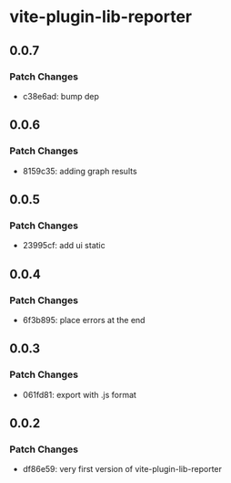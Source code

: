 # vite-plugin-lib-reporter

## 0.0.7

### Patch Changes

- c38e6ad: bump dep

## 0.0.6

### Patch Changes

- 8159c35: adding graph results

## 0.0.5

### Patch Changes

- 23995cf: add ui static

## 0.0.4

### Patch Changes

- 6f3b895: place errors at the end

## 0.0.3

### Patch Changes

- 061fd81: export with .js format

## 0.0.2

### Patch Changes

- df86e59: very first version of vite-plugin-lib-reporter
